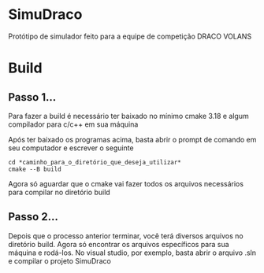 # SimuDraco

Protótipo de simulador feito para a equipe de competição DRACO VOLANS


# Build

## Passo 1...
Para fazer a build é necessário ter baixado no mínimo cmake 3.18 e algum compilador para c/c++ em sua máquina

Após ter baixado os programas acima, basta abrir o prompt de comando em seu computador e escrever o seguinte


```
cd *caminho_para_o_diretório_que_deseja_utilizar*
cmake --B build
```


Agora só aguardar que o cmake vai fazer todos os arquivos necessários para compilar no diretório build
## Passo 2...

Depois que o processo anterior terminar, você terá diversos arquivos no diretório build.
Agora só encontrar os arquivos específicos para sua máquina e rodá-los.
No visual studio, por exemplo, basta abrir o arquivo .sln e compilar o projeto SimuDraco
